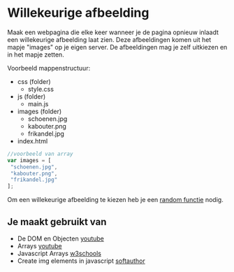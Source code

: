 # Willekeurige afbeelding

Maak een webpagina die elke keer wanneer je de pagina opnieuw inlaadt een willekeurige afbeelding laat zien.
Deze afbeeldingen komen uit het mapje "images" op je eigen server. De afbeeldingen mag je zelf uitkiezen en in het mapje zetten.

Voorbeeld mappenstructuur:
- css (folder)
	- style.css
- js (folder)
	- main.js
- images (folder)
	- schoenen.jpg
	- kabouter.png
	- frikandel.jpg
- index.html

```javascript
//voorbeeld van array
var images = [  
 "schoenen.jpg",  
 "kabouter.png",  
 "frikandel.jpg"  
];
```

Om een willekeurige afbeelding te kiezen heb je een [random functie](../functions/RandomNumber.md) nodig.

## Je maakt gebruikt van
- De DOM en Objecten [youtube](https://www.youtube.com/watch?v=k81rBKqwDhU)
- Arrays [youtube](https://www.youtube.com/watch?v=Z-l1IAbq3qg)
- Javascript Arrays [w3schools](https://www.w3schools.com/js/js_arrays.asp)
- Create img elements in javascript [softauthor](https://softauthor.com/javascript-working-with-images/#:~:text=Create%20Image%20Element%20in%20JavaScript,URL%20to%20its%20src%20attribute.&text=Finally%2C%20add%20the%20image%20element,it%20to%20the%20body%20element.)